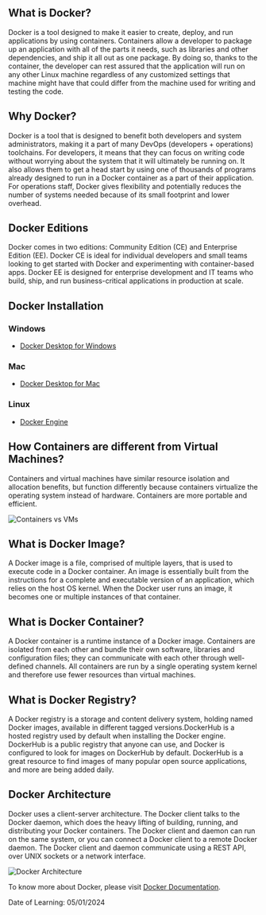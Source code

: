 ## What is Docker?
Docker is a tool designed to make it easier to create, deploy, and run applications by using containers. Containers allow a developer to package up an application with all of the parts it needs, such as libraries and other dependencies, and ship it all out as one package. By doing so, thanks to the container, the developer can rest assured that the application will run on any other Linux machine regardless of any customized settings that machine might have that could differ from the machine used for writing and testing the code.

## Why Docker?
Docker is a tool that is designed to benefit both developers and system administrators, making it a part of many DevOps (developers + operations) toolchains. For developers, it means that they can focus on writing code without worrying about the system that it will ultimately be running on. It also allows them to get a head start by using one of thousands of programs already designed to run in a Docker container as a part of their application. For operations staff, Docker gives flexibility and potentially reduces the number of systems needed because of its small footprint and lower overhead.

## Docker Editions
Docker comes in two editions: Community Edition (CE) and Enterprise Edition (EE). Docker CE is ideal for individual developers and small teams looking to get started with Docker and experimenting with container-based apps. Docker EE is designed for enterprise development and IT teams who build, ship, and run business-critical applications in production at scale.

## Docker Installation
### Windows
* [Docker Desktop for Windows](https://docs.docker.com/docker-for-windows/install/)

### Mac
* [Docker Desktop for Mac](https://docs.docker.com/docker-for-mac/install/)

### Linux
* [Docker Engine](https://docs.docker.com/engine/install/)

## How Containers are different from Virtual Machines?
Containers and virtual machines have similar resource isolation and allocation benefits, but function differently because containers virtualize the operating system instead of hardware. Containers are more portable and efficient.

![Containers vs VMs](https://www.docker.com/sites/default/files/d8/2018-11/docker-containerized-and-vm-transparent-bg.png)

## What is Docker Image?
A Docker image is a file, comprised of multiple layers, that is used to execute code in a Docker container. An image is essentially built from the instructions for a complete and executable version of an application, which relies on the host OS kernel. When the Docker user runs an image, it becomes one or multiple instances of that container.

## What is Docker Container?
A Docker container is a runtime instance of a Docker image. Containers are isolated from each other and bundle their own software, libraries and configuration files; they can communicate with each other through well-defined channels. All containers are run by a single operating system kernel and therefore use fewer resources than virtual machines.

## What is Docker Registry?
A Docker registry is a storage and content delivery system, holding named Docker images, available in different tagged versions.DockerHub is a hosted registry used by default when installing the Docker engine. DockerHub is a public registry that anyone can use, and Docker is configured to look for images on DockerHub by default. DockerHub is a great resource to find images of many popular open source applications, and more are being added daily.

## Docker Architecture
Docker uses a client-server architecture. The Docker client talks to the Docker daemon, which does the heavy lifting of building, running, and distributing your Docker containers. The Docker client and daemon can run on the same system, or you can connect a Docker client to a remote Docker daemon. The Docker client and daemon communicate using a REST API, over UNIX sockets or a network interface.

![Docker Architecture](https://docs.docker.com/engine/images/architecture.svg)

To know more about Docker, please visit [Docker Documentation](https://docs.docker.com/).

Date of Learning: 05/01/2024